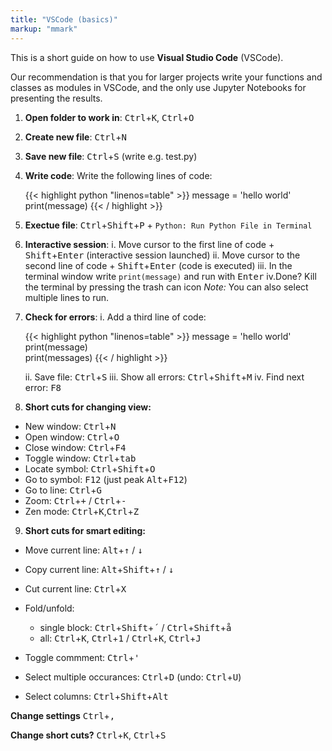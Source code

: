 ```yaml
---
title: "VSCode (basics)"
markup: "mmark"
---
```


This is a short guide on how to use **Visual Studio Code** (VSCode). 

Our recommendation is that you for larger projects write your functions and classes as modules in VSCode, and the only use Jupyter Notebooks for presenting the results.

1. **Open folder to work in**: <kbd>Ctrl</kbd>+<kbd>K</kbd>, <kbd>Ctrl</kbd>+<kbd>O</kbd>
2. **Create new file**: <kbd>Ctrl</kbd>+<kbd>N</kbd>
3. **Save new file**: <kbd>Ctrl</kbd>+<kbd>S</kbd> (write e.g. test.py)
4. **Write code**: Write the following lines of code:

   {{< highlight python "linenos=table" >}}
   message = 'hello world'
   print(message)
   {{< / highlight >}}

5. **Exectue file**: <kbd>Ctrl</kbd>+<kbd>Shift</kbd>+<kbd>P</kbd> + `Python: Run Python File in Terminal`
6. **Interactive session**: 
   i. Move cursor to the first line of code + <kbd>Shift</kbd>+<kbd>Enter</kbd> (interactive session launched)
   ii. Move cursor to the second line of code + <kbd>Shift</kbd>+<kbd>Enter</kbd> (code is executed)
   iii. In the terminal window write `print(message)` and run with <kbd>Enter</kbd>
   iv.Done? Kill the terminal by pressing the trash can icon
   *Note:* You can also select multiple lines to run.
7. **Check for errors**: 
   i.    Add a third line of code:
   
      {{< highlight python "linenos=table" >}}
      message = 'hello world'
      print(message)      
      print(messages) 
      {{< / highlight >}}

   ii.    Save file: <kbd>Ctrl</kbd>+<kbd>S</kbd>
   iii.    Show all errors: <kbd>Ctrl</kbd>+<kbd>Shift</kbd>+<kbd>M</kbd> 
   iv.    Find next error: <kbd>F8</kbd> 
8.  **Short cuts for changing view:**
  
   * New window: <kbd>Ctrl</kbd>+<kbd>N</kbd>
   * Open window: <kbd>Ctrl</kbd>+<kbd>O</kbd>
   * Close window: <kbd>Ctrl</kbd>+<kbd>F4</kbd>
   * Toggle window: <kbd>Ctrl</kbd>+<kbd>tab</kbd>
   * Locate symbol: <kbd>Ctrl</kbd>+<kbd>Shift</kbd>+<kbd>O</kbd>
   * Go to symbol: <kbd>F12</kbd> (just peak <kbd>Alt</kbd>+<kbd>F12</kbd>)
   * Go to line: <kbd>Ctrl</kbd>+<kbd>G</kbd>
   * Zoom: <kbd>Ctrl</kbd>+<kbd>+</kbd> / <kbd>Ctrl</kbd>+<kbd>-</kbd>
   * Zen mode: <kbd>Ctrl</kbd>+<kbd>K</kbd>,<kbd>Ctrl</kbd>+<kbd>Z</kbd> 
  
9.  **Short cuts for smart editing:**

   * Move current line: <kbd>Alt</kbd>+<kbd>&uparrow;</kbd> / <kbd>&downarrow;</kbd>
   * Copy current line: <kbd>Alt</kbd>+<kbd>Shift</kbd>+<kbd>&uparrow;</kbd> / <kbd>&downarrow;</kbd>
   * Cut current line: <kbd>Ctrl</kbd>+<kbd>X</kbd>
   * Fold/unfold:
         
      * single block: <kbd>Ctrl</kbd>+<kbd>Shift</kbd>+<kbd>´</kbd>  / <kbd>Ctrl</kbd>+<kbd>Shift</kbd>+<kbd>å</kbd>
      * all: <kbd>Ctrl</kbd>+<kbd>K</kbd>, <kbd>Ctrl</kbd>+<kbd>1</kbd> / <kbd>Ctrl</kbd>+<kbd>K</kbd>, <kbd>Ctrl</kbd>+<kbd>J</kbd>
         
   * Toggle commment: <kbd>Ctrl</kbd>+<kbd>'</kbd> 
   * Select multiple occurances: <kbd>Ctrl</kbd>+<kbd>D</kbd> (undo: <kbd>Ctrl</kbd>+<kbd>U</kbd>)
   * Select columns: <kbd>Ctrl</kbd>+<kbd>Shift</kbd>+<kbd>Alt</kbd>
    
**Change settings** <kbd>Ctrl</kbd>+<kbd>,</kbd>

**Change short cuts?** <kbd>Ctrl</kbd>+<kbd>K</kbd>, <kbd>Ctrl</kbd>+<kbd>S</kbd>
